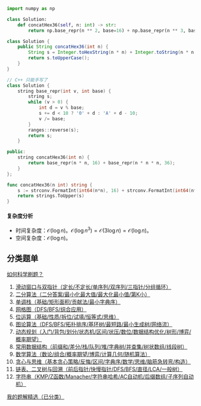 ```py [sol-Python3]
import numpy as np

class Solution:
    def concatHex36(self, n: int) -> str:
        return np.base_repr(n ** 2, base=16) + np.base_repr(n ** 3, base=36)
```

```java [sol-Java]
class Solution {
    public String concatHex36(int n) {
        String s = Integer.toHexString(n * n) + Integer.toString(n * n * n, 36);
        return s.toUpperCase();
    }
}
```

```cpp [sol-C++]
// C++ 只能手写了
class Solution {
    string base_repr(int v, int base) {
        string s;
        while (v > 0) {
            int d = v % base;
            s += d < 10 ? '0' + d : 'A' + d - 10;
            v /= base;
        }
        ranges::reverse(s);
        return s;
    }

public:
    string concatHex36(int n) {
        return base_repr(n * n, 16) + base_repr(n * n * n, 36);
    }
};
```

```go [sol-Go]
func concatHex36(n int) string {
	s := strconv.FormatInt(int64(n*n), 16) + strconv.FormatInt(int64(n*n*n), 36)
	return strings.ToUpper(s)
}
```

#### 复杂度分析

- 时间复杂度：$\mathcal{O}(\log n)$。$\mathcal{O}(\log n^3) = \mathcal{O}(3\log n) = \mathcal{O}(\log n)$。
- 空间复杂度：$\mathcal{O}(\log n)$。

## 分类题单

[如何科学刷题？](https://leetcode.cn/circle/discuss/RvFUtj/)

1. [滑动窗口与双指针（定长/不定长/单序列/双序列/三指针/分组循环）](https://leetcode.cn/circle/discuss/0viNMK/)
2. [二分算法（二分答案/最小化最大值/最大化最小值/第K小）](https://leetcode.cn/circle/discuss/SqopEo/)
3. [单调栈（基础/矩形面积/贡献法/最小字典序）](https://leetcode.cn/circle/discuss/9oZFK9/)
4. [网格图（DFS/BFS/综合应用）](https://leetcode.cn/circle/discuss/YiXPXW/)
5. [位运算（基础/性质/拆位/试填/恒等式/思维）](https://leetcode.cn/circle/discuss/dHn9Vk/)
6. [图论算法（DFS/BFS/拓扑排序/基环树/最短路/最小生成树/网络流）](https://leetcode.cn/circle/discuss/01LUak/)
7. [动态规划（入门/背包/划分/状态机/区间/状压/数位/数据结构优化/树形/博弈/概率期望）](https://leetcode.cn/circle/discuss/tXLS3i/)
8. [常用数据结构（前缀和/差分/栈/队列/堆/字典树/并查集/树状数组/线段树）](https://leetcode.cn/circle/discuss/mOr1u6/)
9. [数学算法（数论/组合/概率期望/博弈/计算几何/随机算法）](https://leetcode.cn/circle/discuss/IYT3ss/)
10. [贪心与思维（基本贪心策略/反悔/区间/字典序/数学/思维/脑筋急转弯/构造）](https://leetcode.cn/circle/discuss/g6KTKL/)
11. [链表、二叉树与回溯（前后指针/快慢指针/DFS/BFS/直径/LCA/一般树）](https://leetcode.cn/circle/discuss/K0n2gO/)
12. [字符串（KMP/Z函数/Manacher/字符串哈希/AC自动机/后缀数组/子序列自动机）](https://leetcode.cn/circle/discuss/SJFwQI/)

[我的题解精选（已分类）](https://github.com/EndlessCheng/codeforces-go/blob/master/leetcode/SOLUTIONS.md)
